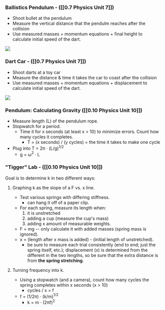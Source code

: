
### Ballistics Pendulum - ([[0.7 Physics Unit 7]])

* Shoot bullet at the pendulum
* Measure the vertical distance that the pendulm reaches after the collision
* Use measured masses + momentum equations + final height to calculate initial speed of the dart.

**![](https://lh7-rt.googleusercontent.com/docsz/AD_4nXeiT3HEiMZr5aivpn9C2MzWLcavlhtORiEcV-xK76u-9Kuj4KKjs5PwoJ-rNvRna1QqxnmA2cijVZ3bYimItDswelhPOYMGbQ5lAFrzq0uhEwrXMBsA2iTr3BMc3gV_dIVdMPlwqw?key=wU0TCv51ywcp8rTBstNNUPwF)**
### Dart Car - ([[0.7 Physics Unit 7]])

* Shoot darts at a toy car
* Measure the distance & time it takes the car to coast after the collision
* Use measured masses + momentum equations + displacement to calculate initial speed of the dart.

**![](https://lh7-rt.googleusercontent.com/docsz/AD_4nXdHm7lpanOxO2Cyhsjdjy53l6C7P9Rr1JEJVDPTUjkJbZd0hmbWiKR8NuQZUor5MfYNaa9HFUb4kzQH6ol6yB0QgWmcSzPfzkBHp_GLiV-LwxgP8coW4R8PhMS5okFG58-4WQmbGg?key=wU0TCv51ywcp8rTBstNNUPwF)**

### Pendulum: Calculating Gravity ([[0.10 Physics Unit 10]])
* Measure length (L) of the pendulum rope.
* Stopwatch for a period. 
	* Time it for x seconds (at least x > 10) to minimize errors. Count how many cycles it completes.
		* T = (x seconds) / (y cycles) = the time it takes to make one cycle
* Plug into T = 2π · (L/g)$^1$$^/$$^2$ 
	* g = ω$^2$ · L 

### "Tigger" Lab - ([[0.10 Physics Unit 10]])

Goal is to determine k in two different ways: 

1. Graphing k as the slope of a F vs. x line. 
	* Test various springs with differing stiffness.
		* can hang it off of a paper clip.
	* For each spring, measure its length when:
		1. it is unstretched
		2. adding a cup (measure the cup's mass)
		3. adding x amount of measurable weights.
	* F = mg -- only calculate it with added masses (spring mass is ignored).
	* x = (length after x mass is added) - (initial length of unstretched).
		* be sure to measure each trial consistently (end to end; just the spring itself, etc.); displacement (x) is determined from the different in the two lengths, so be sure that the extra distance is from **the spring stretching**.

2. Turning frequency into k.
	* Using a stopwatch (and a camera), count how many cycles the spring completes within x seconds (x > 10)
		* cycles / x = f 
	* f = (1/2π) · (k/m)$^1$$^/$$^2$ 
		* k = m · (2πf)$^2$




